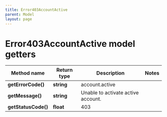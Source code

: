 ```yaml
---
title: Error403AccountActive
parent: Model
layout: page
---
```


# Error403AccountActive model getters

Method name | Return type | Description | Notes
------------ | ------------- | ------------- | -------------
**getErrorCode()** | **string** | account.active |
**getMessage()** | **string** | Unable to activate active account. |
**getStatusCode()** | **float** | 403 |

